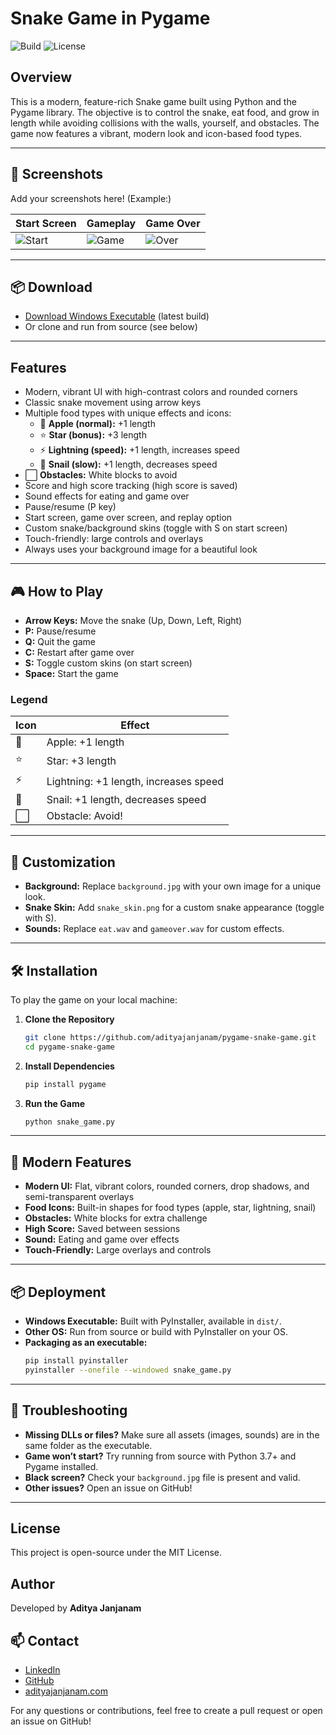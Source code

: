 # Snake Game in Pygame

![Build](https://img.shields.io/badge/build-passing-brightgreen)
![License](https://img.shields.io/badge/license-MIT-blue)

## Overview
This is a modern, feature-rich Snake game built using Python and the Pygame library. The objective is to control the snake, eat food, and grow in length while avoiding collisions with the walls, yourself, and obstacles. The game now features a vibrant, modern look and icon-based food types.

---

## 🚀 Screenshots
Add your screenshots here! (Example:)

| Start Screen | Gameplay | Game Over |
|--------------|----------|-----------|
| ![Start](screenshots/start.png) | ![Game](screenshots/gameplay.png) | ![Over](screenshots/gameover.png) |

---

## 📦 Download
- [Download Windows Executable](dist/snake_game.exe) (latest build)
- Or clone and run from source (see below)

---

## Features
- Modern, vibrant UI with high-contrast colors and rounded corners
- Classic snake movement using arrow keys
- Multiple food types with unique effects and icons:
  - 🍎 **Apple (normal):** +1 length
  - ⭐ **Star (bonus):** +3 length
  - ⚡ **Lightning (speed):** +1 length, increases speed
  - 🐌 **Snail (slow):** +1 length, decreases speed
- ⬜ **Obstacles:** White blocks to avoid
- Score and high score tracking (high score is saved)
- Sound effects for eating and game over
- Pause/resume (P key)
- Start screen, game over screen, and replay option
- Custom snake/background skins (toggle with S on start screen)
- Touch-friendly: large controls and overlays
- Always uses your background image for a beautiful look

---

## 🎮 How to Play
- **Arrow Keys:** Move the snake (Up, Down, Left, Right)
- **P:** Pause/resume
- **Q:** Quit the game
- **C:** Restart after game over
- **S:** Toggle custom skins (on start screen)
- **Space:** Start the game

### Legend
| Icon | Effect |
|------|--------|
| 🍎   | Apple: +1 length |
| ⭐   | Star: +3 length |
| ⚡   | Lightning: +1 length, increases speed |
| 🐌   | Snail: +1 length, decreases speed |
| ⬜   | Obstacle: Avoid! |

---

## 🎨 Customization
- **Background:** Replace `background.jpg` with your own image for a unique look.
- **Snake Skin:** Add `snake_skin.png` for a custom snake appearance (toggle with S).
- **Sounds:** Replace `eat.wav` and `gameover.wav` for custom effects.

---

## 🛠️ Installation
To play the game on your local machine:

1. **Clone the Repository**
   ```sh
   git clone https://github.com/adityajanjanam/pygame-snake-game.git
   cd pygame-snake-game
   ```
2. **Install Dependencies**
   ```sh
   pip install pygame
   ```
3. **Run the Game**
   ```sh
   python snake_game.py
   ```

---

## 🐍 Modern Features
- **Modern UI:** Flat, vibrant colors, rounded corners, drop shadows, and semi-transparent overlays
- **Food Icons:** Built-in shapes for food types (apple, star, lightning, snail)
- **Obstacles:** White blocks for extra challenge
- **High Score:** Saved between sessions
- **Sound:** Eating and game over effects
- **Touch-Friendly:** Large overlays and controls

---

## 📦 Deployment
- **Windows Executable:** Built with PyInstaller, available in `dist/`.
- **Other OS:** Run from source or build with PyInstaller on your OS.
- **Packaging as an executable:**
  ```sh
  pip install pyinstaller
  pyinstaller --onefile --windowed snake_game.py
  ```

---

## 🐞 Troubleshooting
- **Missing DLLs or files?** Make sure all assets (images, sounds) are in the same folder as the executable.
- **Game won’t start?** Try running from source with Python 3.7+ and Pygame installed.
- **Black screen?** Check your `background.jpg` file is present and valid.
- **Other issues?** Open an issue on GitHub!

---

## License
This project is open-source under the MIT License.

## Author
Developed by **Aditya Janjanam**

## 📫 Contact
- [LinkedIn](https://www.linkedin.com/in/adityajanjanam)
- [GitHub](https://github.com/adityajanjanam)
- [adityajanjanam.com](https://adityajanjanam.com)

For any questions or contributions, feel free to create a pull request or open an issue on GitHub!
